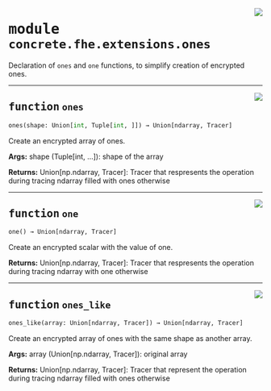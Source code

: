 <!-- markdownlint-disable -->

<a href="../../../../concrete-ml/.venv/lib/python3.9/site-packages/concrete/fhe/extensions/ones.py#L0"><img align="right" style="float:right;" src="https://img.shields.io/badge/-source-cccccc?style=flat-square"></a>

# <kbd>module</kbd> `concrete.fhe.extensions.ones`
Declaration of `ones` and `one` functions, to simplify creation of encrypted ones. 


---

<a href="../../../../concrete-ml/.venv/lib/python3.9/site-packages/concrete/fhe/extensions/ones.py#L14"><img align="right" style="float:right;" src="https://img.shields.io/badge/-source-cccccc?style=flat-square"></a>

## <kbd>function</kbd> `ones`

```python
ones(shape: Union[int, Tuple[int, ]]) → Union[ndarray, Tracer]
```

Create an encrypted array of ones. 



**Args:**
  shape (Tuple[int, ...]):  shape of the array 



**Returns:**
  Union[np.ndarray, Tracer]:  Tracer that respresents the operation during tracing  ndarray filled with ones otherwise 


---

<a href="../../../../concrete-ml/.venv/lib/python3.9/site-packages/concrete/fhe/extensions/ones.py#L46"><img align="right" style="float:right;" src="https://img.shields.io/badge/-source-cccccc?style=flat-square"></a>

## <kbd>function</kbd> `one`

```python
one() → Union[ndarray, Tracer]
```

Create an encrypted scalar with the value of one. 



**Returns:**
  Union[np.ndarray, Tracer]:  Tracer that respresents the operation during tracing  ndarray with one otherwise 


---

<a href="../../../../concrete-ml/.venv/lib/python3.9/site-packages/concrete/fhe/extensions/ones.py#L59"><img align="right" style="float:right;" src="https://img.shields.io/badge/-source-cccccc?style=flat-square"></a>

## <kbd>function</kbd> `ones_like`

```python
ones_like(array: Union[ndarray, Tracer]) → Union[ndarray, Tracer]
```

Create an encrypted array of ones with the same shape as another array. 



**Args:**
  array (Union[np.ndarray, Tracer]):  original array 



**Returns:**
  Union[np.ndarray, Tracer]:  Tracer that represent the operation during tracing  ndarray filled with ones otherwise 


